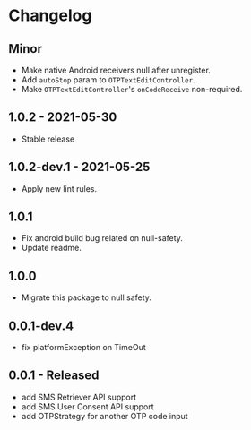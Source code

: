 # Changelog

## Minor

* Make native Android receivers null after unregister.
* Add `autoStop` param to `OTPTextEditController`.
* Make `OTPTextEditController`'s `onCodeReceive` non-required.

## 1.0.2 - 2021-05-30

* Stable release

## 1.0.2-dev.1 - 2021-05-25

* Apply new lint rules.

## 1.0.1

* Fix android build bug related on null-safety.
* Update readme.

## 1.0.0

* Migrate this package to null safety.

## 0.0.1-dev.4

* fix platformException on TimeOut

## 0.0.1 - Released

* add SMS Retriever API support
* add SMS User Consent API support
* add OTPStrategy for another OTP code input
